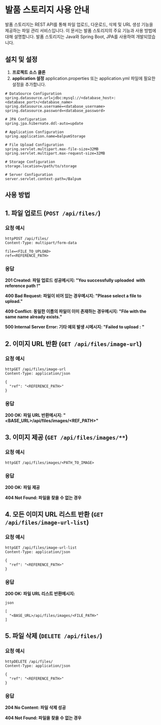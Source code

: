 # 발품 스토리지 사용 안내

발품 스토리지는 REST API를 통해 파일 업로드, 다운로드, 삭제 및 URL 생성 기능을 제공하는 파일 관리 서비스입니다. 이 문서는 발품 스토리지의 주요 기능과 사용 방법에 대해 설명합니다.
발품 스토리지는 Java와 Spring Boot, JPA를 사용하여 개발되었습니다.

## 설치 및 설정

1. **프로젝트 소스 클론**
2. **application 설정**
   application.properties 또는 application.yml 파일에 필요한 설정을 추가합니다.
```application.properties
# DataSource Configuration
spring.datasource.url=jdbc:mysql://<database_host>:<database_port>/<database_name>
spring.datasource.username=<database_username>
spring.datasource.password=<database_password>

# JPA Configuration
spring.jpa.hibernate.ddl-auto=update

# Application Configuration
spring.application.name=balpumStorage

# File Upload Configuration
spring.servlet.multipart.max-file-size=32MB
spring.servlet.multipart.max-request-size=32MB

# Storage Configuration
storage.location=/path/to/storage

# Server Configuration
server.servlet.context-path=/Balpum
```


## 사용 방법

 ## **1. 파일 업로드 (`POST /api/files/`)**
 
 ### **요청 예시**
 
 ```
 httpPOST /api/files/
 Content-Type: multipart/form-data
 
 file=<FILE_TO_UPLOAD>
 ref=<REFERENCE_PATH>
 
 ```
 
 ### **응답**
 
 **201 Created: 파일 업로드 성공메시지: "You successfully uploaded <filename> with reference path <ref>!"**
 
 **400 Bad Request: 파일이 비어 있는 경우메시지: "Please select a file to upload."**
 
 **409 Conflict: 동일한 이름의 파일이 이미 존재하는 경우메시지: "File with the same name already exists."**
 
 **500 Internal Server Error: 기타 예외 발생 시메시지: "Failed to upload <filename>: <ErrorMessage>"**
 
 ## **2. 이미지 URL 반환 (`GET /api/files/image-url`)**
 
 ### **요청 예시**
 
 ```
 httpGET /api/files/image-url
 Content-Type: application/json
 
 {
   "ref": "<REFERENCE_PATH>"
 }
 
 ```
 
 ### **응답**
 
 **200 OK: 파일 URL 반환메시지: "<BASE_URL>/api/files/images/<REF_PATH>"**
 
 ## **3. 이미지 제공 (`GET /api/files/images/**`)**
 
 ### **요청 예시**
 
 ```
 httpGET /api/files/images/<PATH_TO_IMAGE>
 
 ```
 
 ### **응답**
 
 **200 OK: 파일 제공**
 
 **404 Not Found: 파일을 찾을 수 없는 경우**
 
 ## **4. 모든 이미지 URL 리스트 반환 (`GET /api/files/image-url-list`)**
 
 ### **요청 예시**
 
 ```
 httpGET /api/files/image-url-list
 Content-Type: application/json
 
 {
   "ref": "<REFERENCE_PATH>"
 }
 
 ```
 
 ### **응답**
 
 **200 OK: 파일 URL 리스트 반환메시지:**
 
 ```
json
 
 [
   "<BASE_URL>/api/files/images/<FILE_PATH>"
 ]
```
 
 ## **5. 파일 삭제 (`DELETE /api/files/`)**
 
 ### **요청 예시**
 
 ```
 httpDELETE /api/files/
 Content-Type: application/json
 
 {
   "ref": "<REFERENCE_PATH>"
 }
 
 ```
 
 ### **응답**
 
 **204 No Content: 파일 삭제 성공**
 
 **404 Not Found: 파일을 찾을 수 없는 경우**

